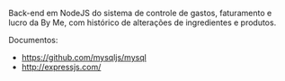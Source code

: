 Back-end em NodeJS do sistema de controle de gastos, faturamento e lucro da By Me, com histórico de alterações de ingredientes e produtos.

Documentos:
- https://github.com/mysqljs/mysql
- http://expressjs.com/

